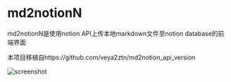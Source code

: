 # md2notionN

md2notionN是使用notion API上传本地markdown文件至notion database的前端界面

本项目移植自https://github.com/veya2ztn/md2notion_api_version

![screenshot](https://github.com/dcstrange/md2notionN/assets/19701927/6d579ae1-84b4-455f-a96a-237e68792de1)
